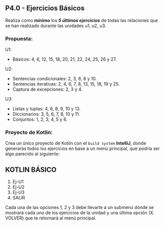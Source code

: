## P4.0 - Ejercicios Básicos
 
Realiza como **mínimo** los ***5 últimos ejercicios*** de todas las relaciones que se han realizado durante las unidades u1, u2, u3. 

### Propuesta:

U1:   
* Básicos: 4, 6, 12, 15, 18, 20, 21, 22, 24, 25, 26 y 27.
  
U2:  
* Sentencias condicionales: 2, 3, 6, 8 y 10.  
* Sentencias iterativas: 2, 4, 6, 7, 8, 13, 15, 18, 19 y 25.  
* Captura de excepciones: 2, 3 y 4.
  
U3:  
* Listas y tuplas: 4, 6, 8, 9, 10 y 13.  
* Diccionarios: 3, 5, 6, 7, 8, 10 y 11.  
* Conjuntos: 1, 2, 3, 4, 5 y 6.

### Proyecto de Kotlin:

Crea un único proyecto de Kotlin con el `build system` **IntelliJ**, donde generarás todos los ejercicios en base a un menú principal, que podría ser algo parecido al siguiente:

KOTLIN BÁSICO
-------------
1. Ej-U1
2. Ej-U2
3. Ej-U3
4. SALIR

Cada una de las opciones 1, 2 y 3 debe llevarte a un submenú dónde se mostrará cada uno de los ejercicios de la unidad y una última opción (X. VOLVER) que te retornará al menú principal.
